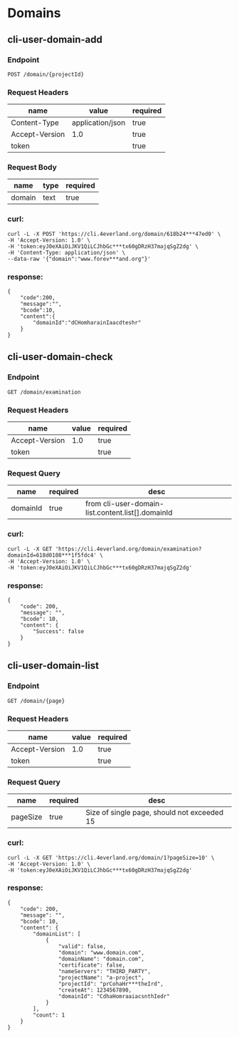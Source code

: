 # Domains

## cli-user-domain-add

### Endpoint

```
POST /domain/{projectId}
```

### Request Headers

| name | value | required |
| ---- | ----- | -------- |
| Content-Type | application/json | true |
| Accept-Version | 1.0 | true |
| token |  | true |

### Request Body

| name | type | required |
| ---- | ---- | -------- |
| domain | text | true |

### curl:

```
curl -L -X POST 'https://cli.4everland.org/domain/618b24***47ed0' \
-H 'Accept-Version: 1.0' \
-H 'token:eyJ0eXAiOiJKV1QiLCJhbGc***tx60gDRzH37majqSgZ2dg' \
-H 'Content-Type: application/json' \
--data-raw '{"domain":"www.forev***and.org"}'
```

### response:

```
{
    "code":200,
    "message":"",
    "bcode":10,
    "content":{
        "domainId":"dCHomharainIaacdteshr"
    }
}
```

## cli-user-domain-check

### Endpoint

```
GET /domain/examination
```

### Request Headers

| name | value | required |
| ---- | ----- | -------- |
| Accept-Version | 1.0 | true |
| token |  | true |

### Request Query

| name | required | desc |
| ---- | -------- | ---- |
| domainId | true | from cli-user-domain-list.content.list[].domainId |

### curl:

```
curl -L -X GET 'https://cli.4everland.org/domain/examination?domainId=618d0108***1f5fdc4' \
-H 'Accept-Version: 1.0' \
-H 'token:eyJ0eXAiOiJKV1QiLCJhbGc***tx60gDRzH37majqSgZ2dg'
```

### response:

```
{
    "code": 200,
    "message": "",
    "bcode": 10,
    "content": {
        "Success": false
    }
}
```

## cli-user-domain-list

### Endpoint

```
GET /domain/{page}
```

### Request Headers

| name | value | required |
| ---- | ----- | -------- |
| Accept-Version | 1.0 | true |
| token |  | true |

### Request Query

| name | required | desc |
| ---- | -------- | ---- |
| pageSize | true | Size of single page, should not exceeded 15 |

### curl:

```
curl -L -X GET 'https://cli.4everland.org/domain/1?pageSize=10' \
-H 'Accept-Version: 1.0' \
-H 'token:eyJ0eXAiOiJKV1QiLCJhbGc***tx60gDRzH37majqSgZ2dg'
```

### response:

```
{
    "code": 200,
    "message": "",
    "bcode": 10,
    "content": {
        "domainList": [
            {
                "valid": false,
                "domain": "www.domain.com",
                "domainName": "domain.com",
                "certificate": false,
                "nameServers": "THIRD_PARTY",
                "projectName": "a-project",
                "projectId": "prCohaHr***theIrd",
                "createAt": 1234567890,
                "domainId": "CdhaHomraaiacsnthIedr"
            }
        ],
        "count": 1
    }
}
```
